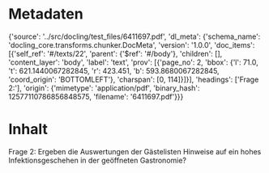# Metadaten
{'source': '../src/docling/test_files/6411697.pdf', 'dl_meta': {'schema_name': 'docling_core.transforms.chunker.DocMeta', 'version': '1.0.0', 'doc_items': [{'self_ref': '#/texts/22', 'parent': {'$ref': '#/body'}, 'children': [], 'content_layer': 'body', 'label': 'text', 'prov': [{'page_no': 2, 'bbox': {'l': 71.0, 't': 621.1440067282845, 'r': 423.451, 'b': 593.8680067282845, 'coord_origin': 'BOTTOMLEFT'}, 'charspan': [0, 114]}]}], 'headings': ['Frage 2:'], 'origin': {'mimetype': 'application/pdf', 'binary_hash': 12577110786856848575, 'filename': '6411697.pdf'}}}

# Inhalt
Frage 2:
Ergeben die Auswertungen der Gästelisten Hinweise auf ein hohes Infektionsgeschehen in der geöffneten Gastronomie?